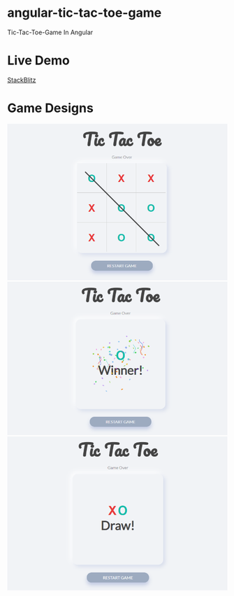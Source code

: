 # angular-tic-tac-toe-game
Tic-Tac-Toe-Game In Angular

# Live Demo
[StackBlitz](https://stackblitz.com/edit/github-sgdee9?file=src%2Fapp%2Fapp.component.html)

# Game Designs

<img src="src/assets/images/Tic_Tac_Toe.PNG" width="650px">
<br>
<img src="src/assets/images/Tic_Tac_Toe_Win_Confetti.PNG" width="650px">
<br>
<img src="src/assets/images/Tic_Tac_Toe_Draw.PNG" width="650px">
